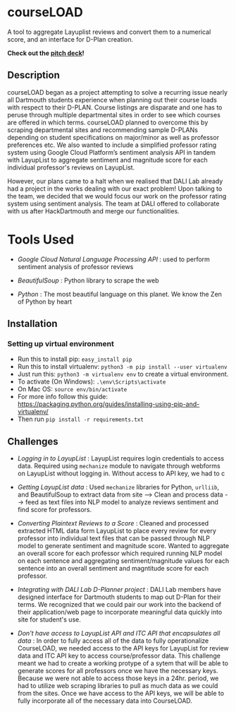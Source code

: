 # courseLOAD

A tool to aggregate Layuplist reviews and convert them to a numerical score, and an interface for D-Plan creation. 

**Check out the [pitch deck](https://docs.google.com/presentation/d/1oghjlBOpGyTMqBJFeK1bzHa5rUXVk4qJZ1WkM3_oGCk/edit?usp=sharing)!**

## Description

courseLOAD began as a project attempting to solve a recurring issue nearly all Dartmouth students experience when planning out their course loads with respect to their D-PLAN. Course listings are disparate and one has to peruse through multiple departmental sites in order to see which courses are offered in which terms. courseLOAD planned to overcome this by scraping departmental sites and recommending sample D-PLANs depending on student specifications on major/minor as well as professor preferences etc. We also wanted to include a simplified professor rating system using Google Cloud Platform’s sentiment analysis API in tandem with LayupList to aggregate sentiment and magnitude score for each individual professor's reviews on LayupList.

However, our plans came to a halt when we realised that DALI Lab already had a project in the works dealing with our exact problem! Upon talking to the team, we decided that we would focus our work on the professor rating system using sentiment analysis. The team at DALI offered to collaborate with us after HackDartmouth and merge our functionalities.

# Tools Used

* *Google Cloud Natural Language Processing API* : used to perform sentiment analysis of professor reviews

* *BeautifulSoup* : Python library to scrape the web

* *Python* : The most beautiful language on this planet. We know the Zen of Python by heart

## Installation

### Setting up virtual environment

* Run this to install pip: `easy_install pip`
* Run this to install virtualenv: `python3 -m pip install --user virtualenv`
* Just run this: `python3 -m virtualenv env` to create a virtual environment.
* To activate (On Windows): `.\env\Scripts\activate`
* On Mac OS: `source env/bin/activate`
* For more info follow this guide: https://packaging.python.org/guides/installing-using-pip-and-virtualenv/
* Then run `pip install -r requirements.txt`

## Challenges

* *Logging in to LayupList* : LayupList requires login credentials to access data. Required using   `mechanize` module to navigate through webforms on LayupList without logging in. Without access to API key, we had to c

* *Getting LayupList data* : Used `mechanize` libraries for Python, `urlliib`, and BeautifulSoup to extract data from site --> Clean and process data --> feed as text files into NLP model to analyze reviews sentiment and find score for professors.

* *Converting Plaintext Reviews to a Score* : Cleaned and processed extracted HTML data form LayupList to place every review for every professor into individual text files that can be passed through NLP model to generate sentiment and magnitude score. Wanted to aggregate an overall score for each professor which required running NLP model on each sentence and aggregating sentiment/magnitude values for each sentence into an overall sentiment and magntitude score for each professor. 

* *Integrating with DALI Lab D-Planner project* : DALI Lab members have designed interface for Dartmouth students to map out D-Plan for their terms. We recognized that we could pair our work into the backend of their application/web page to incorporate meaningful data quickly into site for student's use. 

* *Don't have access to LayupList API and ITC API that encapsulates all data* : In order to fully access all of the data to fully operationalize CourseLOAD, we needed access to the API keys for LayupList for review data and ITC API key to access course/professor data. This challenge meant we had to create a working protype of a sytem that will be able to generate scores for all professors once we have the necessary keys. Because we were not able to access those keys in a 24hr. period, we had to utilize web scraping libraries to pull as much data as we could from the sites. Once we have access to the API keys, we will be able to fully incorporate all of the necessary data into CourseLOAD.
